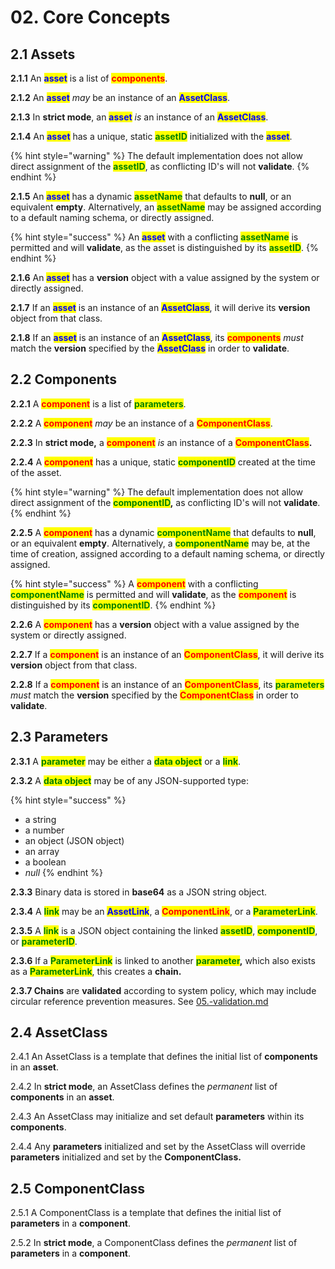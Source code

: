 # 02. Core Concepts

## 2.1  Assets

&#x20;  **2.1.1** An <mark style="color:blue;">**asset**</mark> is a list of <mark style="color:red;">**components**</mark>.&#x20;

&#x20;  **2.1.2** An <mark style="color:blue;">**asset**</mark> _may_ be an instance of an <mark style="color:blue;">**AssetClass**</mark>.&#x20;

&#x20;  **2.1.3** In **strict mode**, an <mark style="color:blue;">**asset**</mark> _is_ an instance of an <mark style="color:blue;">**AssetClass**</mark>.

&#x20;  **2.1.4** An <mark style="color:blue;">**asset**</mark> has a unique, static <mark style="color:green;">**assetID**</mark> initialized with the <mark style="color:blue;">**asset**</mark>.&#x20;

{% hint style="warning" %}
The default implementation does not allow direct assignment of the <mark style="color:green;">**assetID**</mark>, as conflicting ID's will not **validate**.
{% endhint %}

&#x20;  **2.1.5** An <mark style="color:blue;">**asset**</mark> has a dynamic <mark style="color:green;">**assetName**</mark> that defaults to **null**, or an equivalent **empty**. Alternatively, an <mark style="color:green;">**assetName**</mark> may be assigned according to a default naming schema, or directly assigned.&#x20;

{% hint style="success" %}
An <mark style="color:blue;">**asset**</mark> with a conflicting <mark style="color:green;">**assetName**</mark> is permitted and will **validate**, as the asset is distinguished by its <mark style="color:green;">**assetID**</mark>.
{% endhint %}

&#x20;    **2.1.6** An <mark style="color:blue;">**asset**</mark> has a **version** object with a value assigned by the system or directly assigned.

&#x20;    **2.1.7** If an <mark style="color:blue;">**asset**</mark> is an instance of an <mark style="color:blue;">**AssetClass**</mark>, it will derive its **version** object from that class.

&#x20;    **2.1.8** If an <mark style="color:blue;">**asset**</mark> is an instance of an <mark style="color:blue;">**AssetClass**</mark>, its <mark style="color:red;">**components**</mark> _must_ match the **version** specified by the <mark style="color:blue;">**AssetClass**</mark> in order to **validate**.

## 2.2 Components

&#x20;  **2.2.1** A <mark style="color:red;">**component**</mark> is a list of <mark style="color:green;">**parameters**</mark>.

&#x20;  **2.2.2** A <mark style="color:red;">**component**</mark> _may_ be an instance of a <mark style="color:red;">**ComponentClass**</mark>.

&#x20;  **2.2.3** In **strict mode,** a <mark style="color:red;">**component**</mark> _is_ an instance of a <mark style="color:red;">**ComponentClass**</mark>**.**

&#x20;  **2.2.4** A <mark style="color:red;">**component**</mark> has a unique, static <mark style="color:green;">**componentID**</mark> created at the time of the asset.&#x20;

{% hint style="warning" %}
The default implementation does not allow direct assignment of the <mark style="color:green;">**componentID**</mark>**,** as conflicting ID's will not **validate**.
{% endhint %}

&#x20;  **2.2.5** A <mark style="color:red;">**component**</mark> has a dynamic <mark style="color:green;">**componentName**</mark> that defaults to **null**, or an equivalent **empty**. Alternatively, a <mark style="color:green;">**componentName**</mark> may be, at the time of creation, assigned according to a default naming schema, or directly assigned.&#x20;

{% hint style="success" %}
A <mark style="color:red;">**component**</mark> with a conflicting <mark style="color:green;">**componentName**</mark> is permitted and will **validate**, as the <mark style="color:red;">**component**</mark> is distinguished by its <mark style="color:green;">**componentID**</mark>.
{% endhint %}

&#x20;    **2.2.6** A <mark style="color:red;">**component**</mark> has a **version** object with a value assigned by the system or directly assigned.

&#x20;    **2.2.7** If a <mark style="color:red;">**component**</mark> is an instance of an <mark style="color:red;">**ComponentClass**</mark>, it will derive its **version** object from that class.

&#x20;    **2.2.8** If a <mark style="color:red;">**component**</mark> is an instance of an <mark style="color:red;">**ComponentClass**</mark>, its <mark style="color:green;">**parameters**</mark> _must_ match the **version** specified by the <mark style="color:red;">**ComponentClass**</mark> in order to **validate**.

## 2.3 Parameters

&#x20;     **2.3.1** A <mark style="color:green;">**parameter**</mark> may be either a <mark style="color:green;">**data object**</mark> or a <mark style="color:green;">**link**</mark>.

&#x20;     **2.3.2** A <mark style="color:green;">**data object**</mark> may be of any JSON-supported type:

{% hint style="success" %}
* a string
* a number
* an object (JSON object)
* an array
* a boolean
* _null_
{% endhint %}

&#x20;     **2.3.3** Binary data is stored in **base64** as a JSON string object.

&#x20;     **2.3.4** A <mark style="color:green;">**link**</mark> may be an <mark style="color:blue;">**AssetLink**</mark>, a <mark style="color:red;">**ComponentLink**</mark>, or a <mark style="color:green;">**ParameterLink**</mark>.

&#x20;     **2.3.5** A <mark style="color:green;">**link**</mark> is a JSON object containing the linked <mark style="color:green;">**assetID**</mark>, <mark style="color:green;">**componentID**</mark>, or <mark style="color:green;">**parameterID**</mark>.

&#x20;     **2.3.6** If a <mark style="color:green;">**ParameterLink**</mark> is linked to another <mark style="color:green;">**parameter**</mark>**,** which also exists as a <mark style="color:green;">**ParameterLink**</mark>, this creates a **chain.**&#x20;

&#x20;    **2.3.7 Chains** are **validated** according to system policy, which may include circular reference prevention measures. See [05.-validation.md](05.-validation.md "mention")



## 2.4 AssetClass

&#x20;  2.4.1 An AssetClass is a template that defines the initial list of **components** in an **asset**.

&#x20;  2.4.2 In **strict mode**, an AssetClass defines the _permanent_ list of **components** in an **asset**.

&#x20;  2.4.3 An AssetClass may initialize and set default **parameters** within its **components**.

&#x20;  2.4.4 Any **parameters** initialized and set by the AssetClass will override **parameters** initialized and set by the **ComponentClass.**&#x20;

## 2.5 ComponentClass

&#x20;  2.5.1 A ComponentClass is a template that defines the initial list of **parameters** in a **component**.

&#x20;  2.5.2 In **strict mode**, a ComponentClass defines the _permanent_ list of **parameters** in a **component**.





